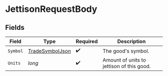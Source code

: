 # JettisonRequestBody


## Fields

| Field                                                         | Type                                                          | Required                                                      | Description                                                   |
| ------------------------------------------------------------- | ------------------------------------------------------------- | ------------------------------------------------------------- | ------------------------------------------------------------- |
| `Symbol`                                                      | [TradeSymbolJson](../../Models/Components/TradeSymbolJson.md) | :heavy_check_mark:                                            | The good's symbol.                                            |
| `Units`                                                       | *long*                                                        | :heavy_check_mark:                                            | Amount of units to jettison of this good.                     |